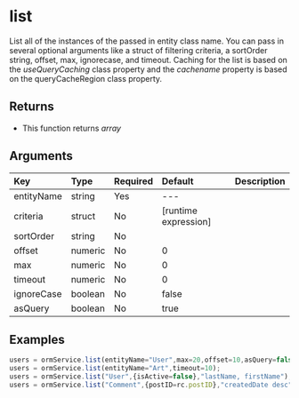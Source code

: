 # list

List all of the instances of the passed in entity class name. You can pass in several optional arguments like a struct of filtering criteria, a sortOrder string, offset, max, ignorecase, and timeout. Caching for the list is based on the _useQueryCaching_ class property and the _cachename_ property is based on the queryCacheRegion class property.

## Returns

* This function returns _array_

## Arguments

| Key | Type | Required | Default | Description |
| :--- | :--- | :--- | :--- | :--- |
| entityName | string | Yes | --- |  |
| criteria | struct | No | \[runtime expression\] |  |
| sortOrder | string | No |  |  |
| offset | numeric | No | 0 |  |
| max | numeric | No | 0 |  |
| timeout | numeric | No | 0 |  |
| ignoreCase | boolean | No | false |  |
| asQuery | boolean | No | true |  |

## Examples

```javascript
users = ormService.list(entityName="User",max=20,offset=10,asQuery=false);
users = ormService.list(entityName="Art",timeout=10);
users = ormService.list("User",{isActive=false},"lastName, firstName");
users = ormService.list("Comment",{postID=rc.postID},"createdDate desc");
```

